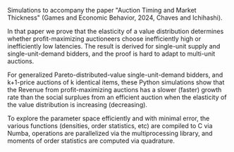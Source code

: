 Simulations to accompany the paper "Auction Timing and Market Thickness" (Games and Economic Behavior, 2024, Chaves and Ichihashi).

In that paper we prove that the elasticity of a value distribution determines whether profit-maximizing auctioneers choose inefficiently high or inefficiently low latencies.
The result is derived for single-unit supply and single-unit-demand bidders, and the proof is hard to adapt to multi-unit auctions.

For generalized Pareto-distributed-value single-unit-demand bidders, and k+1-price auctions of k identical items, these Python simulations show that the Revenue from profit-maximizing auctions has a slower (faster) growth rate than the social surplues from an efficient auction when the elasticity of the value distribution is increasing (decreasing).

To explore the parameter space efficiently and with minimal error, the various functions (densities, order statistics, etc) are compiled to C via Numba, operations are parallelized via the multiprocessing library, and moments of order statistics are computed via quadrature.
